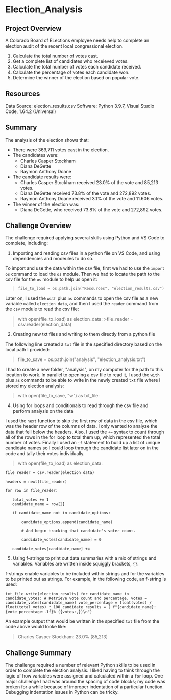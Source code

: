 # Election_Analysis

## Project Overview
A Colorado Board of ELections employee needs help to complete an election audit of the recent local congressional election.

1. Calculate the total number of votes cast.
2. Get a complete list of candidates who receieved votes.
3. Calculate the total number of votes each candidate received.
4. Calculate the percentage of votes each candidate won.
5. Determine the winner of the election based on popular vote.


## Resources
Data Source: election_results.csv
Software: Python 3.9.7, Visual Studio Code, 1.64.2 (Universal)

## Summary
The analysis of the election shows that:
- There were 369,711 votes cast in the election.
- The candidates were:
    - Charles Casper Stockham
    - Diana DeGette
    - Raymon Anthony Doane
- The candidate results were:
    - Charles Casper Stockham received 23.0% of the vote and 85,213 votes.
    - Diana DeGette received 73.8% of the vote and 272,892 votes.
    - Raymon Anthony Doane received 3.1% of the vote and 11.606 votes.
- The winner of the election was:
    - Diana DeGette, who received 73.8% of the vote and 272,892 votes.

## Challenge Overview
The challenge required applying several skills using Python and VS Code to complete, including:
1. Importing and reading csv files in a python file on VS Code, and using dependencies and modeules to do so.

To import and use the data within the csv file, first we had to use the `import os` command to load the `os` module. Then we had to locate the path to the csv file for the `os` module to help us open it:

> `file_to_load = os.path.join("Resources", "election_results.csv")` 

Later on, I used the `with` plus `as` commands to open the csv file as a new variable called `election_data`, and then I used the `reader` command from the `csv` module to read the csv file:

> with open(file_to_load) as election_data:
    >file_reader = csv.reader(election_data)

2. Creating new txt files and writing to them directly from a python file

The following line created a `txt` file in the specified directory based on the local path I provided:

> file_to_save = os.path.join("analysis", "election_analysis.txt")

I had to create a new folder, "analysis", on my computer for the path to this location to work. In parallel to opening a csv file to read it, I used the `with` plus `as` commands to be able to write in the newly created `txt` file where I stored my election analysis:

> with open(file_to_save, "w") as txt_file:

4. Using for loops and conditionals to read through the csv file and perform analysis on the data

I used the `next` function to skip the first row of data in the csv file, which was the header row of the columns of data. I only wanted to analyze the data that fell below the headers. Also, I used the `+=` syntax to count through all of the rows in the for loop to total them up, which represented the total number of votes. Finally I used an `if` statement to build up a list of unique candidate names so I could loop through the candidate list later on in the code and tally their votes individually. 

> with open(file_to_load) as election_data:

    file_reader = csv.reader(election_data)
    
    headers = next(file_reader)
    
    for row in file_reader:
    
       total_votes += 1
       candidate_name = row[2]
       
       if candidate_name not in candidate_options:
       
           candidate_options.append(candidate_name)
           
           # And begin tracking that candidate's voter count.
           
           candidate_votes[candidate_name] = 0
           
       candidate_votes[candidate_name] += 

5. Using f-strings to print out data summaries with a mix of strings and variables. Variables are written inside squiggly brackets, `{}`.

f-strings enable variables to be included within strings and for the variables to be printed out as strings. For example, in the following code, an f-string is used: 

``txt_file.write(election_results)
    for candidate_name in candidate_votes:
        # Retrieve vote count and percentage.
        votes = candidate_votes[candidate_name]
        vote_percentage = float(votes) / float(total_votes) * 100
        candidate_results = (
            f"{candidate_name}: {vote_percentage:.1f}% ({votes:,})\n")``
            
An example output that would be written in the specified `txt` file from the code above would looke like:

>Charles Casper Stockham: 23.0% (85,213)


## Challenge Summary

The challenge required a number of relevant Python skills to be used in order to complete the election analysis. I liked having to think through the logic of how variables were assigned and calculated within a `for` loop. One major challenge I had was around the spacing of code blocks; my code was broken for a while because of improper indentation of a particular function. Debugging indentation issues in Python can be tricky. 

